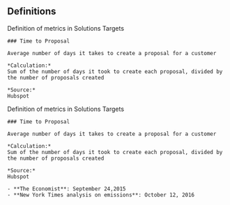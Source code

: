 ## Definitions

<Definitions>
    Definition of metrics in Solutions Targets

    ### Time to Proposal

    Average number of days it takes to create a proposal for a customer

    *Calculation:*
    Sum of the number of days it took to create each proposal, divided by the number of proposals created

    *Source:*
    Hubspot
 </Definitions>


 <Definitions title="Metric Info">
    Definition of metrics in Solutions Targets

    ### Time to Proposal

    Average number of days it takes to create a proposal for a customer

    *Calculation:*
    Sum of the number of days it took to create each proposal, divided by the number of proposals created

    *Source:*
    Hubspot
 </Definitions>

 <Definitions title="Sources">    

    - **The Economist**: September 24,2015
    - **New York Times analysis on emissions**: October 12, 2016


 </Definitions>